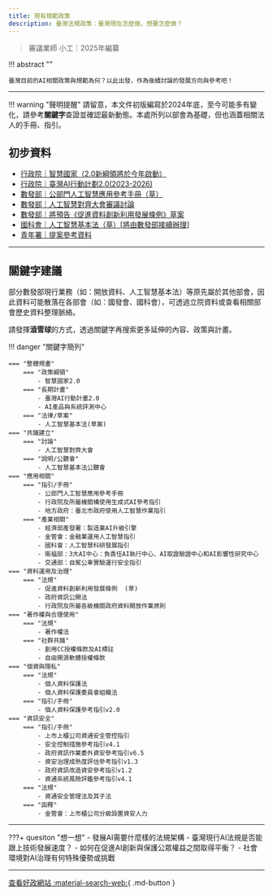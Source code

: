 ```yaml
---
title: 現有規範政策
description: 臺灣法規政策：臺灣現在怎麼做，想要怎麼做？
---
```


> 審議業師 小工｜2025年編纂

!!! abstract ""

	臺灣目前的AI相關政策與規範為何？以此出發，作為後續討論的發展方向與參考吧！

---

!!! warning "聲明提醒"
	請留意，本文件初版編寫於2024年底，至今可能多有變化，請參考**關鍵字**查證並確認最新動態。本處所列以部會為基礎，但也涵蓋相關法人的手冊、指引。


## 初步資料

- [行政院｜智慧國家（2.0新綱領將於今年啟動）](https://digi.nstc.gov.tw/Index.aspx)
- [行政院｜臺灣AI行動計劃2.0(2023-2026)](https://digi.nstc.gov.tw/File/7C71629D702E2D89)
- [數發部｜公部門人工智慧應用參考手冊（草）](https://www-api.moda.gov.tw/File/Get/moda/zh-tw/Q36yy38R4W7QI02)
- [數發部｜人工智慧對齊大會審議討論](https://moda.gov.tw/major-policies/alignment-assemblies/1453)
- [數發部｜將預告《促進資料創新利用發展條例》草案](https://law.moda.gov.tw/index.aspx?LawType=12)
- [國科會｜人工智慧基本法（草）[將由數發部接續辦理]](https://join.gov.tw/policies/detail/4c714d85-ab9f-4b17-8335-f13b31148dc4)
- [青年署｜提案參考資料](https://youthhub.yda.gov.tw/news/detail?id=148)


---

## 關鍵字建議

部分數發部現行業務（如：開放資料、人工智慧基本法）等原先屬於其他部會，因此資料可能散落在各部會（如：國發會、國科會），可透過立院資料或查看相關部會歷史資料整理脈絡。


請發揮**滾雪球**的方式，透過關鍵字再搜索更多延伸的內容、政策與計畫。

!!! danger "關鍵字簡列" 

	=== "整體規畫"
		=== "政策綱領"
			- 智慧國家2.0
		=== "長期計畫"
			- 臺灣AI行動計畫2.0
			- AI產品與系統評測中心
		=== "法律/草案"
			- 人工智慧基本法(草案)
	=== "共識建立"
		=== "討論"
			- 人工智慧對齊大會
		=== "說明/公聽會"
			- 人工智慧基本法公聽會
	=== "應用相關"
		=== "指引/手冊"
			- 公部門人工智慧應用參考手冊
			- 行政院及所屬機關構使用生成式AI參考指引
			- 地方政府：臺北市政府使用人工智慧作業指引
		=== "產業相關"
			- 經濟部產發署：製造業AI升級引擎
			- 金管會：金融業運用人工智慧指引
			- 國科會：人工智慧科研發展指引	
			- 衛福部：3大AI中心：負責任AI執行中心、AI取證驗證中心和AI影響性研究中心	
			- 交通部：自駕公車實驗運行安全指引	
	=== "資料運用及治理"
		=== "法規"
			- 促進資料創新利用發展條例	(草)
			- 政府資訊公開法
			- 行政院及所屬各級機關政府資料開放作業原則
	=== "著作權與合理使用"
		=== "法規"
			- 著作權法
		=== "社群共識"
			- 創用CC授權條款及AI標註
			- 自由開源軟體授權條款
	=== "個資與隱私"
		=== "法規"
			- 個人資料保護法
			- 個人資料保護委員會組織法
		=== "指引/手冊"
			- 個人資料保護參考指引v2.0	
	=== "資訊安全"
		=== "指引/手冊"
			- 上市上櫃公司資通安全管控指引
			- 安全控制措施參考指引v4.1
			- 政府資訊作業委外資安參考指引v6.5
			- 資安治理成熟度評估參考指引v1.3
			- 政府資訊改造資安參考指引v1.2
			- 資通系統風險評鑑參考指引v4.1
		=== "法規"
			- 資通安全管理法及其子法	
		=== "函釋"
			- 金管會：上市櫃公司分級設置資安人力	

---

???+ quesiton "想一想"
	- 發展AI需要什麼樣的法規架構
	- 臺灣現行AI法規是否能跟上技術發展速度？
	- 如何在促進AI創新與保護公眾權益之間取得平衡？
	- 社會環境對AI治理有何特殊優勢或挑戰

---
[^1]: 關於專案內容以官方最新公告為準


[查看好政網站 :material-search-web:](https://youthhub.yda.gov.tw/){ .md-button }
